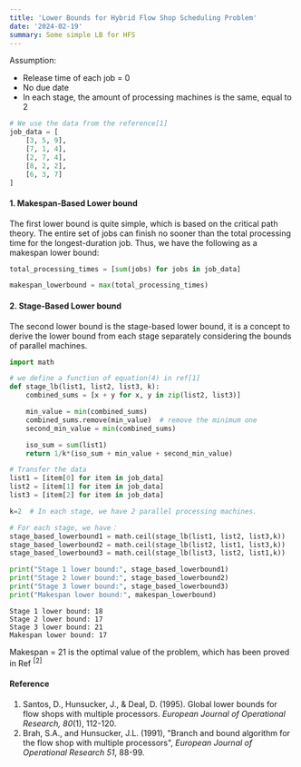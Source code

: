 ```yaml
---
title: 'Lower Bounds for Hybrid Flow Shop Scheduling Problem'
date: '2024-02-19'
summary: Some simple LB for HFS
---
```



Assumption:
- Release time of each job = 0
- No due date 
- In each stage, the amount of processing machines is the same, equal to 2

```python
# We use the data from the reference[1]
job_data = [
    [3, 5, 9],
    [7, 1, 4],
    [2, 7, 4],
    [8, 2, 2],
    [6, 3, 7]
]
```

#### 1. Makespan-Based Lower bound
The first lower bound is quite simple, which is based on the critical path theory.
The entire set of jobs can finish no sooner than the total processing time for the longest-duration job. Thus, we have the following as a makespan lower bound:

```python
total_processing_times = [sum(jobs) for jobs in job_data]

makespan_lowerbound = max(total_processing_times)
```

#### 2. Stage-Based Lower bound
The second lower bound is the stage-based lower bound, it is a concept to derive the lower bound from each stage separately considering the bounds of parallel machines.

```python
import math

# we define a function of equation(4) in ref[1]
def stage_lb(list1, list2, list3, k):
    combined_sums = [x + y for x, y in zip(list2, list3)]

    min_value = min(combined_sums)
    combined_sums.remove(min_value)  # remove the minimum one
    second_min_value = min(combined_sums)  

    iso_sum = sum(list1)
    return 1/k*(iso_sum + min_value + second_min_value)

# Transfer the data
list1 = [item[0] for item in job_data]
list2 = [item[1] for item in job_data]
list3 = [item[2] for item in job_data]

k=2  # In each stage, we have 2 parallel processing machines.

# For each stage, we have：
stage_based_lowerbound1 = math.ceil(stage_lb(list1, list2, list3,k))
stage_based_lowerbound2 = math.ceil(stage_lb(list2, list1, list3,k))
stage_based_lowerbound3 = math.ceil(stage_lb(list3, list2, list1,k))

print("Stage 1 lower bound:", stage_based_lowerbound1)
print("Stage 2 lower bound:", stage_based_lowerbound2)
print("Stage 3 lower bound:", stage_based_lowerbound3)
print("Makespan lower bound:", makespan_lowerbound)
```

    Stage 1 lower bound: 18
    Stage 2 lower bound: 17
    Stage 3 lower bound: 21
    Makespan lower bound: 17

Makespan = 21 is the optimal value of the problem, which has been proved in Ref <sup>[2]<sup>

#### Reference
1. Santos, D., Hunsucker, J., & Deal, D. (1995). Global lower bounds for flow shops with multiple processors. *European Journal of Operational Research, 80*(1), 112-120. 
2. Brah, S.A., and Hunsucker, J.L. (1991), "Branch and bound algorithm for the flow shop with multiple processors", *European Journal of Operational Research 51*, 88-99. 
